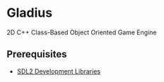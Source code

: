 # Gladius

2D C++ Class-Based Object Oriented Game Engine

## Prerequisites

* [SDL2 Development Libraries](https://www.libsdl.org/download-2.0.php)
